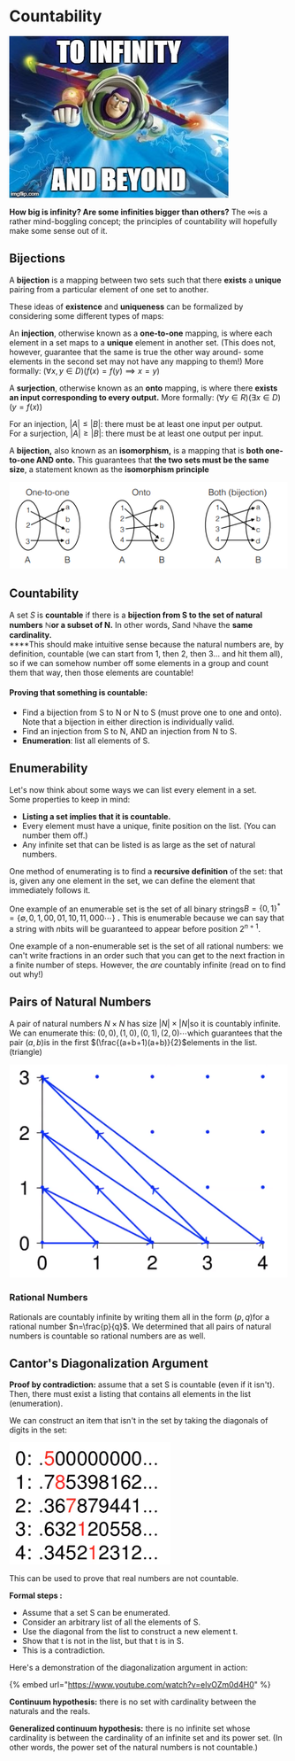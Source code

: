 # Countability



![But Buzz... which kind of infinity :?](<../img/assets/image (17).png>)

**How big is infinity? Are some infinities bigger than others?** The $\infty$is a rather mind-boggling concept; the principles of countability will hopefully make some sense out of it.

## Bijections

A **bijection** is a mapping between two sets such that there **exists** a **unique** pairing from a particular element of one set to another.

These ideas of **existence** and **uniqueness** can be formalized by considering some different types of maps:

An **injection**, otherwise known as a **one-to-one** mapping, is where each element in a set maps to a **unique** element in another set. (This does not, however, guarantee that the same is true the other way around- some elements in the second set may not have any mapping to them!) More formally: $(\forall x,y \in D)(f(x) = f(y) \implies x = y)$

A **surjection**, otherwise known as an **onto** mapping, is where there **exists an input corresponding to every output.** More formally: $(\forall y \in R)(\exists x \in D)( y = f(x))$

For an injection, $|A| \le |B|$: there must be at least one input per output.\
For a surjection, $|A| \ge |B|$: there must be at least one output per input.

A **bijection,** also known as an **isomorphism,** is a mapping that is **both one-to-one AND onto.** This guarantees that **the two sets must be the same size**, a statement known as the **isomorphism principle**

![Source: http://www.eecs70.org/static/notes/n11.pdf ](<../img/assets/image (18).png>)

## Countability

A set $S$ is **countable** if there is a **bijection from S to the set of natural numbers** $\mathbb{N}$**or a subset of N.** In other words, $S$and $\mathbb{N}$have the **same cardinality.** \
****This should make intuitive sense because the natural numbers are, by definition, countable (we can start from 1, then 2, then 3... and hit them all), so if we can somehow number off some elements in a group and count them that way, then those elements are countable!

#### Proving that something is countable:



* Find a bijection from S to N or N to S (must prove one to one and onto). Note that a bijection in either direction is individually valid.
* Find an injection from S to N, AND an injection from N to S.
* **Enumeration**: list all elements of S.

## Enumerability

Let's now think about some ways we can list every element in a set. \
Some properties to keep in mind:

* **Listing a set implies that it is countable.**
* Every element must have a unique, finite position on the list. (You can number them off.)
* Any infinite set that can be listed is as large as the set of natural numbers.

One method of enumerating is to find a **recursive definition** of the set: that is, given any one element in the set, we can define the element that immediately follows it.

One example of an enumerable set is the set of all binary strings$B = \{0, 1\}^* = \{\emptyset, 0, 1, 00, 01, 10, 11, 000 \cdots \}$ **.** This is enumerable because we can say that a string with $n$bits will be guaranteed to appear before position $2^{n+1}$.

One example of a non-enumerable set is the set of all rational numbers: we can't write fractions in an order such that you can get to the next fraction in a finite number of steps. However, the _are_ countably infinite (read on to find out why!)



## Pairs of Natural Numbers

A pair of natural numbers $N \times N$ has size $|N| \times |N|$so it is countably infinite. We can enumerate this: $(0,0), (1,0), (0,1), (2,0) \cdots$which guarantees that the pair $(a,b)$is in the first $(\frac{(a+b+1)(a+b)}{2}$elements in the list. (triangle)

![](<../img/assets/image (14).png>)

### Rational Numbers

Rationals are countably infinite by writing them all in the form $(p,q)$for a rational number $n=\frac{p}{q}$. We determined that all pairs of natural numbers is countable so rational numbers are as well.

## Cantor's Diagonalization Argument

**Proof by contradiction:** assume that a set S is countable (even if it isn't). Then, there must exist a listing that contains all elements in the list (enumeration).

We can construct an item that isn't in the set by taking the diagonals of digits in the set:

![](<../img/assets/image (15).png>)

This can be used to prove that real numbers are not countable.

**Formal steps :**

* Assume that a set S can be enumerated.
* Consider an arbitrary list of all the elements of S.
* Use the diagonal from the list to construct a new element t.
* Show that t is not in the list, but that t is in S.
* This is a contradiction.

Here's a demonstration of the diagonalization argument in action:

{% embed url="https://www.youtube.com/watch?v=elvOZm0d4H0" %}

**Continuum hypothesis:** there is no set with cardinality between the naturals and the reals.

**Generalized continuum hypothesis:** there is no infinite set whose cardinality is between the cardinality of an infinite set and its power set. (In other words, the power set of the natural numbers is not countable.)
